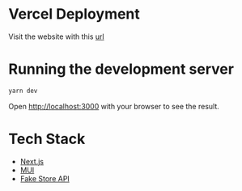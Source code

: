# Vercel Deployment

Visit the website with this [url]()

# Running the development server

```bash
yarn dev
```

Open [http://localhost:3000](http://localhost:3000) with your browser to see the result.

# Tech Stack

- [Next.js](https://nextjs.org/)
- [MUI](https://mui.com/)
- [Fake Store API](https://fakestoreapi.com/)
